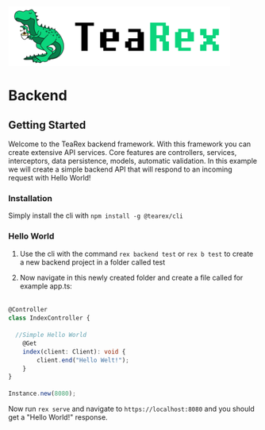 <img src="logo_text.png" width="447" height="120">

# Backend

## Getting Started

Welcome to the TeaRex backend framework. With this framework you can create extensive API services. Core features are controllers, services, interceptors, data persistence, models, automatic validation. In this example we will create a simple backend API that will respond to an incoming request with Hello World!

### Installation

Simply install the cli with ```npm install -g @tearex/cli```


### Hello World

1. Use the cli with the command ```rex backend test``` or ```rex b test``` to create a new backend project in a folder called test

2. Now navigate in this newly created folder and create a file called for example app.ts:

```typescript

@Controller
class IndexController {

  //Simple Hello World
    @Get
    index(client: Client): void {
        client.end("Hello Welt!");
    }
}

Instance.new(8080);
```

Now run ```rex serve``` and navigate to ```https://localhost:8080``` and you should get a "Hello World!" response.
